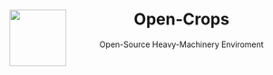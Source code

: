 <header>
    <img align="left" width="100" height="100" src=".//Wiki/Logo/Open-Crops-Flag_Transparent_256.png">
    <h1>Open-Crops</h1>
    <p>Open-Source Heavy-Machinery Enviroment</p>
   </header>
